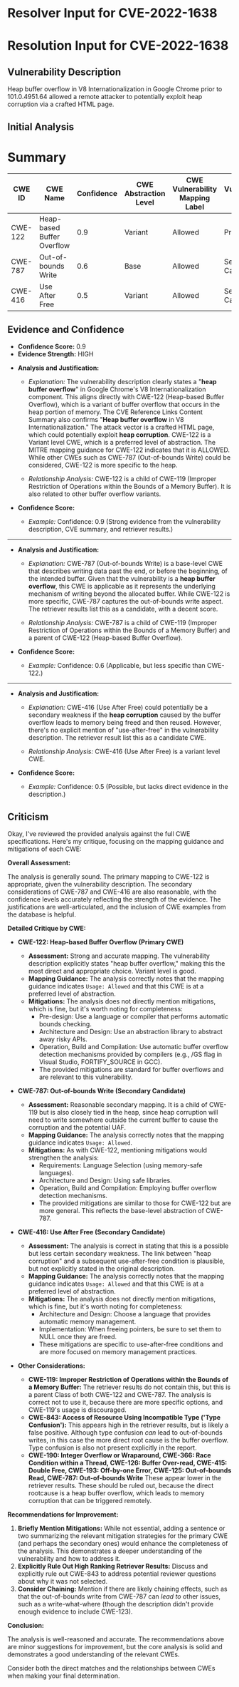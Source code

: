 # Resolver Input for CVE-2022-1638

# Resolution Input for CVE-2022-1638

## Vulnerability Description
Heap buffer overflow in V8 Internationalization in Google Chrome prior to 101.0.4951.64 allowed a remote attacker to potentially exploit heap corruption via a crafted HTML page.

## Initial Analysis
# Summary
| CWE ID | CWE Name | Confidence | CWE Abstraction Level | CWE Vulnerability Mapping Label | CWE-Vulnerability Mapping Notes |
|---|---|---|---|---|---|
| CWE-122 | Heap-based Buffer Overflow | 0.9 | Variant | Allowed | Primary CWE |
| CWE-787 | Out-of-bounds Write | 0.6 | Base | Allowed | Secondary Candidate |
| CWE-416 | Use After Free | 0.5 | Variant | Allowed | Secondary Candidate |

## Evidence and Confidence

*   **Confidence Score:** 0.9
*   **Evidence Strength:** HIGH

- **Analysis and Justification:**  
  - *Explanation:* The vulnerability description clearly states a "**heap buffer overflow**" in Google Chrome's V8 Internationalization component. This aligns directly with CWE-122 (Heap-based Buffer Overflow), which is a variant of buffer overflow that occurs in the heap portion of memory. The CVE Reference Links Content Summary also confirms "**Heap buffer overflow** in V8 Internationalization." The attack vector is a crafted HTML page, which could potentially exploit **heap corruption**. CWE-122 is a Variant level CWE, which is a preferred level of abstraction. The MITRE mapping guidance for CWE-122 indicates that it is ALLOWED. While other CWEs such as CWE-787 (Out-of-bounds Write) could be considered, CWE-122 is more specific to the heap.

  - *Relationship Analysis:* CWE-122 is a child of CWE-119 (Improper Restriction of Operations within the Bounds of a Memory Buffer). It is also related to other buffer overflow variants.

- **Confidence Score:**  
  - *Example:* Confidence: 0.9 (Strong evidence from the vulnerability description, CVE summary, and retriever results.)

---
- **Analysis and Justification:**  
  - *Explanation:* CWE-787 (Out-of-bounds Write) is a base-level CWE that describes writing data past the end, or before the beginning, of the intended buffer. Given that the vulnerability is a **heap buffer overflow**, this CWE is applicable as it represents the underlying mechanism of writing beyond the allocated buffer. While CWE-122 is more specific, CWE-787 captures the out-of-bounds write aspect. The retriever results list this as a candidate, with a decent score.

  - *Relationship Analysis:* CWE-787 is a child of CWE-119 (Improper Restriction of Operations within the Bounds of a Memory Buffer) and a parent of CWE-122 (Heap-based Buffer Overflow).

- **Confidence Score:**
  - *Example:* Confidence: 0.6 (Applicable, but less specific than CWE-122.)

---
- **Analysis and Justification:**  
  - *Explanation:* CWE-416 (Use After Free) could potentially be a secondary weakness if the **heap corruption** caused by the buffer overflow leads to memory being freed and then reused. However, there's no explicit mention of "use-after-free" in the vulnerability description. The retriever result list this as a candidate CWE.

  - *Relationship Analysis:* CWE-416 (Use After Free) is a variant level CWE.

- **Confidence Score:**
  - *Example:* Confidence: 0.5 (Possible, but lacks direct evidence in the description.)

## Criticism
Okay, I've reviewed the provided analysis against the full CWE specifications. Here's my critique, focusing on the mapping guidance and mitigations of each CWE:

**Overall Assessment:**

The analysis is generally sound. The primary mapping to CWE-122 is appropriate, given the vulnerability description. The secondary considerations of CWE-787 and CWE-416 are also reasonable, with the confidence levels accurately reflecting the strength of the evidence.  The justifications are well-articulated, and the inclusion of CWE examples from the database is helpful.

**Detailed Critique by CWE:**

*   **CWE-122: Heap-based Buffer Overflow (Primary CWE)**

    *   **Assessment:**  Strong and accurate mapping.  The vulnerability description explicitly states "heap buffer overflow," making this the most direct and appropriate choice. Variant level is good.
    *   **Mapping Guidance:** The analysis correctly notes that the mapping guidance indicates `Usage: Allowed` and that this CWE is at a preferred level of abstraction.
    *   **Mitigations:** The analysis does not directly mention mitigations, which is fine, but it's worth noting for completeness:
        *   Pre-design: Use a language or compiler that performs automatic bounds checking.
        *   Architecture and Design: Use an abstraction library to abstract away risky APIs.
        *   Operation, Build and Compilation: Use automatic buffer overflow detection mechanisms provided by compilers (e.g., /GS flag in Visual Studio, FORTIFY_SOURCE in GCC).
        *   The provided mitigations are standard for buffer overflows and are relevant to this vulnerability.

*   **CWE-787: Out-of-bounds Write (Secondary Candidate)**

    *   **Assessment:** Reasonable secondary mapping. It is a child of CWE-119 but is also closely tied in the heap, since heap corruption will need to write somewhere outside the current buffer to cause the corruption and the potential UAF.
    *   **Mapping Guidance:** The analysis correctly notes that the mapping guidance indicates `Usage: Allowed`.
    *   **Mitigations:** As with CWE-122, mentioning mitigations would strengthen the analysis:
        *   Requirements: Language Selection (using memory-safe languages).
        *   Architecture and Design: Using safe libraries.
        *   Operation, Build and Compilation: Employing buffer overflow detection mechanisms.
        *   The provided mitigations are similar to those for CWE-122 but are more general. This reflects the base-level abstraction of CWE-787.

*   **CWE-416: Use After Free (Secondary Candidate)**

    *   **Assessment:**  The analysis is correct in stating that this is a possible but less certain secondary weakness. The link between "heap corruption" and a subsequent use-after-free condition is plausible, but not explicitly stated in the original description.
    *   **Mapping Guidance:** The analysis correctly notes that the mapping guidance indicates `Usage: Allowed` and that this CWE is at a preferred level of abstraction.
    *   **Mitigations:** The analysis does not directly mention mitigations, which is fine, but it's worth noting for completeness:
        *   Architecture and Design: Choose a language that provides automatic memory management.
        *   Implementation: When freeing pointers, be sure to set them to NULL once they are freed.
        *   These mitigations are specific to use-after-free conditions and are more focused on memory management practices.

*   **Other Considerations:**
    *   **CWE-119: Improper Restriction of Operations within the Bounds of a Memory Buffer:** The retriever results do not contain this, but this is a parent Class of both CWE-122 and CWE-787. The analysis is correct not to use it, because there are more specific options, and CWE-119's usage is discouraged.
    *   **CWE-843: Access of Resource Using Incompatible Type ('Type Confusion'):** This appears high in the retriever results, but is likely a false positive. Although type confusion *can* lead to out-of-bounds writes, in this case the more direct root cause is the buffer overflow. Type confusion is also not present explicitly in the report.
    *  **CWE-190: Integer Overflow or Wraparound, CWE-366: Race Condition within a Thread, CWE-126: Buffer Over-read, CWE-415: Double Free, CWE-193: Off-by-one Error, CWE-125: Out-of-bounds Read, CWE-787: Out-of-bounds Write** These appear lower in the retriever results. These should be ruled out, because the direct rootcause is a heap buffer overflow, which leads to memory corruption that can be triggered remotely.

**Recommendations for Improvement:**

1.  **Briefly Mention Mitigations:** While not essential, adding a sentence or two summarizing the relevant mitigation strategies for the primary CWE (and perhaps the secondary ones) would enhance the completeness of the analysis. This demonstrates a deeper understanding of the vulnerability and how to address it.
2.  **Explicitly Rule Out High Ranking Retriever Results:** Discuss and explicitly rule out CWE-843 to address potential reviewer questions about why it was not selected.
3.  **Consider Chaining:** Mention if there are likely chaining effects, such as that the out-of-bounds write from CWE-787 can *lead to* other issues, such as a write-what-where (though the description didn't provide enough evidence to include CWE-123).

**Conclusion:**

The analysis is well-reasoned and accurate. The recommendations above are minor suggestions for improvement, but the core analysis is solid and demonstrates a good understanding of the relevant CWEs.

Consider both the direct matches and the relationships between CWEs
when making your final determination.
        
